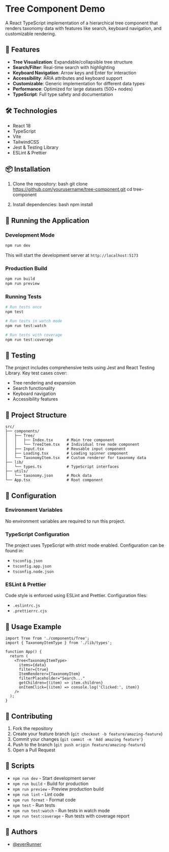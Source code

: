 # Tree Component Demo

A React TypeScript implementation of a hierarchical tree component that renders taxonomy data with features like search, keyboard navigation, and customizable rendering.

## 🚀 Features

- **Tree Visualization**: Expandable/collapsible tree structure
- **Search/Filter**: Real-time search with highlighting
- **Keyboard Navigation**: Arrow keys and Enter for interaction
- **Accessibility**: ARIA attributes and keyboard support
- **Customizable**: Generic implementation for different data types
- **Performance**: Optimized for large datasets (500+ nodes)
- **TypeScript**: Full type safety and documentation

## 🛠️ Technologies

- React 18
- TypeScript
- Vite
- TailwindCSS
- Jest & Testing Library
- ESLint & Prettier

## 📦 Installation

1. Clone the repository:
   bash
   git clone https://github.com/yourusername/tree-component.git
   cd tree-component

2. Install dependencies:
   bash
   npm install

## 🚀 Running the Application

### Development Mode

```bash
npm run dev
```

This will start the development server at `http://localhost:5173`

### Production Build

```bash
npm run build
npm run preview
```

### Running Tests

```bash
# Run tests once
npm test

# Run tests in watch mode
npm run test:watch

# Run tests with coverage
npm run test:coverage
```

## 🧪 Testing

The project includes comprehensive tests using Jest and React Testing Library. Key test cases cover:

- Tree rendering and expansion
- Search functionality
- Keyboard navigation
- Accessibility features

## 📁 Project Structure

```
src/
├── components/
│   ├── Tree/
│   │   ├── Index.tsx      # Main tree component
│   │   └── TreeItem.tsx   # Individual tree node component
│   ├── Input.tsx          # Reusable input component
│   ├── Loading.tsx        # Loading spinner component
│   └── TaxonomyItem.tsx   # Custom renderer for taxonomy data
├── lib/
│   └── types.ts           # TypeScript interfaces
├── utils/
│   └── taxonomy.json      # Mock data
└── App.tsx                # Root component
```

## 🔧 Configuration

### Environment Variables

No environment variables are required to run this project.

### TypeScript Configuration

The project uses TypeScript with strict mode enabled. Configuration can be found in:

- `tsconfig.json`
- `tsconfig.app.json`
- `tsconfig.node.json`

### ESLint & Prettier

Code style is enforced using ESLint and Prettier. Configuration files:

- `.eslintrc.js`
- `.prettierrc.cjs`

## 🎯 Usage Example

```tsx
import Tree from './components/Tree';
import { TaxonomyItemType } from './lib/types';

function App() {
  return (
    <Tree<TaxonomyItemType>
      items={data}
      filter={true}
      ItemRenderer={TaxonomyItem}
      filterPlaceholder="Search..."
      getChildren={(item) => item.children}
      onItemClick={(item) => console.log('Clicked:', item)}
    />
  );
}
```

## 🤝 Contributing

1. Fork the repository
2. Create your feature branch (`git checkout -b feature/amazing-feature`)
3. Commit your changes (`git commit -m 'Add amazing feature'`)
4. Push to the branch (`git push origin feature/amazing-feature`)
5. Open a Pull Request

## 📝 Scripts

- `npm run dev` - Start development server
- `npm run build` - Build for production
- `npm run preview` - Preview production build
- `npm run lint` - Lint code
- `npm run format` - Format code
- `npm test` - Run tests
- `npm run test:watch` - Run tests in watch mode
- `npm run test:coverage` - Run tests with coverage report

## 👥 Authors

- [@everRunner](https://github.com/EverRunner)
